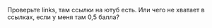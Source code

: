 
Проверьте links, там ссылки на ютyб есть. Или чего не хватает в ссылках, если y меня там 0,5 балла?
